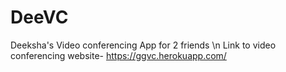 # DeeVC
Deeksha's Video conferencing App for 2 friends \n
Link to video conferencing website- https://ggvc.herokuapp.com/
